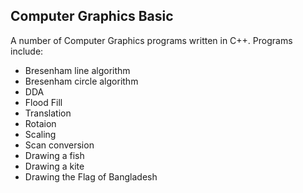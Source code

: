 ## Computer Graphics Basic
A number of Computer Graphics programs written in C++. Programs include: 

* Bresenham line algorithm
* Bresenham circle algorithm
* DDA
* Flood Fill
* Translation
* Rotaion
* Scaling
* Scan conversion
* Drawing a fish
* Drawing a kite
* Drawing the Flag of Bangladesh
